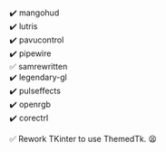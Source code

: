 :heavy_check_mark: mangohud  
:heavy_check_mark: lutris  
:heavy_check_mark: pavucontrol  
:heavy_check_mark: pipewire  
:white_check_mark: samrewritten  
:heavy_check_mark: legendary-gl  
:heavy_check_mark: pulseffects  
:heavy_check_mark: openrgb  
:heavy_check_mark: corectrl  

:white_check_mark: Rework TKinter to use ThemedTk. :tired_face: